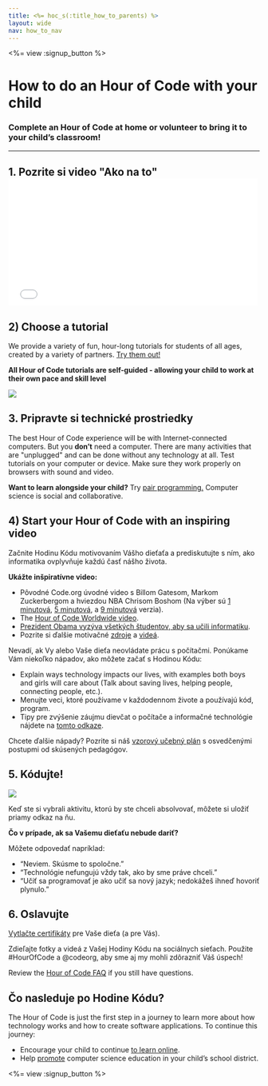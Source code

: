 ```yaml
---
title: <%= hoc_s(:title_how_to_parents) %>
layout: wide
nav: how_to_nav
---
```

<%= view :signup_button %>

# How to do an Hour of Code with your child

### Complete an Hour of Code at home or volunteer to bring it to your child’s classroom!

---

## 1. Pozrite si video "Ako na to" <iframe width="500" height="255" src="//www.youtube.com/embed/SrnvvWDm73k" frameborder="0" allowfullscreen mark="crwd-mark"></iframe> 

## 2) Choose a tutorial

We provide a variety of fun, hour-long tutorials for students of all ages, created by a variety of partners. [Try them out!](<%= resolve_url('/learn') %>)

**All Hour of Code tutorials are self-guided - allowing your child to work at their own pace and skill level**

[![](/images/fit-700/tutorials.png)](<%= resolve_url('/learn') %>)

## 3. Pripravte si technické prostriedky

The best Hour of Code experience will be with Internet-connected computers. But you **don’t** need a computer. There are many activities that are "unplugged" and can be done without any technology at all. Test tutorials on your computer or device. Make sure they work properly on browsers with sound and video.

**Want to learn alongside your child?** Try [pair programming.](http://www.ncwit.org/resources/pair-programming-box-power-collaborative-learning) Computer science is social and collaborative.

## 4) Start your Hour of Code with an inspiring video

Začnite Hodinu Kódu motivovaním Vášho dieťaťa a prediskutujte s ním, ako informatika ovplyvňuje každú časť nášho života.

**Ukážte inšpiratívne video:**

- Pôvodné Code.org úvodné video s Billom Gatesom, Markom Zuckerbergom a hviezdou NBA Chrisom Boshom (Na výber sú [1 minutová](https://www.youtube.com/watch?v=qYZF6oIZtfc), [5 minutová](https://www.youtube.com/watch?v=nKIu9yen5nc), a [9 minutová](https://www.youtube.com/watch?v=dU1xS07N-FA) verzia).
- The [Hour of Code Worldwide video](https://www.youtube.com/watch?v=KsOIlDT145A).
- [Prezident Obama vyzýva všetkých študentov, aby sa učili informatiku](https://www.youtube.com/watch?v=6XvmhE1J9PY).
- Pozrite si ďalšie motivačné [zdroje](<%= codeorg_url('/inspire') %>) a [videá](https://www.youtube.com/playlist?list=PLzdnOPI1iJNfpD8i4Sx7U0y2MccnrNZuP).

Nevadí, ak Vy alebo Vaše dieťa neovládate prácu s počítačmi. Ponúkame Vám niekoľko nápadov, ako môžete začať s Hodinou Kódu:

- Explain ways technology impacts our lives, with examples both boys and girls will care about (Talk about saving lives, helping people, connecting people, etc.).
- Menujte veci, ktoré používame v každodennom živote a používajú kód, program.
- Tipy pre zvýšenie záujmu dievčat o počítače a informačné technológie nájdete na [tomto odkaze](<%= codeorg_url('/girls') %>).

Chcete ďalšie nápady? Pozrite si náš [ vzorový učebný plán](/files/AfterschoolEducatorLessonPlanOutline.docx) s osvedčenými postupmi od skúsených pedagógov.

## 5. Kódujte!

<img src="/images/fit-700/tutorial-short-link.png" />

Keď ste si vybrali aktivitu, ktorú by ste chceli absolvovať, môžete si uložiť priamy odkaz na ňu.

**Čo v prípade, ak sa Vašemu dieťaťu nebude dariť?**

Môžete odpovedať napríklad:

- “Neviem. Skúsme to spoločne.”
- “Technológie nefungujú vždy tak, ako by sme práve chceli.”
- “Učiť sa programovať je ako učiť sa nový jazyk; nedokážeš ihneď hovoriť plynulo.”

## 6. Oslavujte

[Vytlačte certifikáty](<%= codeorg_url('/certificates') %>) pre Vaše dieťa (a pre Vás).

Zdieľajte fotky a videá z Vašej Hodiny Kódu na sociálnych sieťach. Použite #HourOfCode a @codeorg, aby sme aj my mohli zdôrazniť Váš úspech!

Review the [Hour of Code FAQ](https://support.code.org/hc/en-us/categories/200147083-Hour-of-Code) if you still have questions.

## Čo nasleduje po Hodine Kódu?

The Hour of Code is just the first step in a journey to learn more about how technology works and how to create software applications. To continue this journey:

- Encourage your child to continue [to learn online](<%= codeorg_url('/learn/beyond') %>).
- Help [promote](<%= resolve_url('/promote') %>) computer science education in your child’s school district.

<%= view :signup_button %>